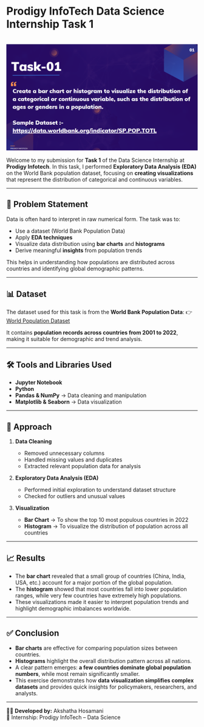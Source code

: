 

# Prodigy InfoTech Data Science Internship Task 1

<br>  
<img src="https://github.com/Akshathahosamani/PRODIGY_DS_Task-1/blob/main/DS-1.png">  

Welcome to my submission for **Task 1** of the Data Science Internship at **Prodigy Infotech**.
In this task, I performed **Exploratory Data Analysis (EDA)** on the World Bank population dataset, focusing on **creating visualizations** that represent the distribution of categorical and continuous variables.

---

## 📌 Problem Statement

Data is often hard to interpret in raw numerical form. The task was to:

* Use a dataset (World Bank Population Data)
* Apply **EDA techniques**
* Visualize data distribution using **bar charts** and **histograms**
* Derive meaningful **insights** from population trends

This helps in understanding how populations are distributed across countries and identifying global demographic patterns.

---

## 📊 Dataset

The dataset used for this task is from the **World Bank Population Data**:
👉 [World Population Dataset](https://data.worldbank.org/indicator/SP.POP.TOTL)

It contains **population records across countries from 2001 to 2022**, making it suitable for demographic and trend analysis.

---

## 🛠 Tools and Libraries Used

* **Jupyter Notebook**
* **Python**
* **Pandas & NumPy** → Data cleaning and manipulation
* **Matplotlib & Seaborn** → Data visualization

---

## 🔎 Approach

1. **Data Cleaning**

   * Removed unnecessary columns
   * Handled missing values and duplicates
   * Extracted relevant population data for analysis

2. **Exploratory Data Analysis (EDA)**

   * Performed initial exploration to understand dataset structure
   * Checked for outliers and unusual values

3. **Visualization**

   * **Bar Chart** → To show the top 10 most populous countries in 2022
   * **Histogram** → To visualize the distribution of population across all countries

---

## 📈 Results

* The **bar chart** revealed that a small group of countries (China, India, USA, etc.) account for a major portion of the global population.
* The **histogram** showed that most countries fall into lower population ranges, while very few countries have extremely high populations.
* These visualizations made it easier to interpret population trends and highlight demographic imbalances worldwide.

---

## ✅ Conclusion

* **Bar charts** are effective for comparing population sizes between countries.
* **Histograms** highlight the overall distribution pattern across all nations.
* A clear pattern emerges: **a few countries dominate global population numbers**, while most remain significantly smaller.
* This exercise demonstrates how **data visualization simplifies complex datasets** and provides quick insights for policymakers, researchers, and analysts.

---

👩‍💻 **Developed by:** Akshatha Hosamani  
📅 Internship: Prodigy InfoTech – Data Science



